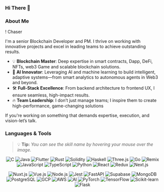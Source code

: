 ### Hi There 👋

### About Me
! Chaser


<div>
  <p>
    I'm a senior Blockchain Developer and PM. I thrive on working with innovative projects and excel in leading teams to achieve outstanding results.
  </p>
  

  <ul>
  <li>💡 <strong>Blockchain Master</strong>: Deep expertise in smart contracts, Dapp, DeFi, NFTs, web3 Game and scalable blockchain solutions.</li>
  <li>🧠 <strong>AI Innovator</strong>: Leveraging AI and machine learning to build intelligent, adaptive systems—from smart analytics to autonomous agents in Web3 and beyond.</li>
  <li>🛠 <strong>Full-Stack Excellence</strong>: From backend architecture to frontend UX, I ensure seamless, high-impact results.  </li>
  <li>🔥 <strong>Team Leadership</strong>: I don’t just manage teams; I inspire them to create high-performance, game-changing solutions</li>
</ul>
If you're working on something that demands expertise, execution, and vision-let’s talk.
</div>

### Languages & Tools

> 💡 **Tip:** *You can see the skill name by hovering your mouse over the image.*

<p align="center">
  <img src="https://skillicons.dev/icons?i=c" title="C" />
  <img src="https://skillicons.dev/icons?i=java" title="Java" />
  <img src="https://skillicons.dev/icons?i=flutter" title="Flutter" />
  <img src="https://skillicons.dev/icons?i=rust" title="Rust" />
  <img src="https://skillicons.dev/icons?i=solidity" title="Solidity" />
  <img src="https://skillicons.dev/icons?i=haskell" title="Haskell" />
  <img src="https://skillicons.dev/icons?i=threejs" title="Three.js" />
  <img src="https://skillicons.dev/icons?i=go" title="Go" />
  <img src="https://skillicons.dev/icons?i=remix" title="Remix" />
  <img src="https://skillicons.dev/icons?i=js" title="JavaScript" />
  <img src="https://skillicons.dev/icons?i=ts" title="TypeScript" />
  <img src="https://skillicons.dev/icons?i=py" title="Python" />
  <img src="https://skillicons.dev/icons?i=react" title="React" />
  <img src="https://skillicons.dev/icons?i=redux" title="Redux" />
  <img src="https://skillicons.dev/icons?i=nextjs" title="Next.js" />
</p>

<p align="center">
  <img src="https://skillicons.dev/icons?i=nuxtjs" title="Nuxt.js" />
  <img src="https://skillicons.dev/icons?i=vue" title="Vue.js" />
  <img src="https://skillicons.dev/icons?i=nodejs" title="Node.js" />
  <img src="https://skillicons.dev/icons?i=jest" title="Jest" />
  <img src="https://skillicons.dev/icons?i=fastapi" title="FastAPI" />
  <img src="https://skillicons.dev/icons?i=supabase" title="Supabase" />
  <img src="https://skillicons.dev/icons?i=mongodb" title="MongoDB" />
  <img src="https://skillicons.dev/icons?i=postgres" title="PostgreSQL" />
  <img src="https://skillicons.dev/icons?i=gcp" title="GCP" />
  <img src="https://skillicons.dev/icons?i=aws" title="AWS" />
  <img src="https://skillicons.dev/icons?i=ai" title="AI" />
  <img src="https://skillicons.dev/icons?i=pytorch" title="PyTorch" />
  <img src="https://skillicons.dev/icons?i=tensorflow" title="TensorFlow" />
  <img src="https://skillicons.dev/icons?i=sklearn" title="Scikit-learn" />
  <img src="https://skillicons.dev/icons?i=flask" title="Flask" />
</p>


